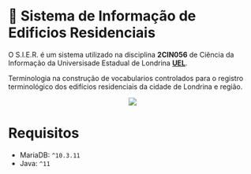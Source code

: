 # 🏢 Sistema de Informação de Edificios Residenciais
O S.I.E.R. é um sistema utilizado na disciplina **2CIN056** de Ciência da Informação da Universisade Estadual de Londrina [**UEL**](http://www.uel.br/ceca/cin/index.html).


Terminologia na construção de vocabularios
controlados para o registro terminológico dos edifícios residenciais da cidade de Londrina e região.

<p align="center">
  <img src="./assets/sier.gif">
</p>

# Requisitos
 - MariaDB: `^10.3.11`
 - Java: `^11`
